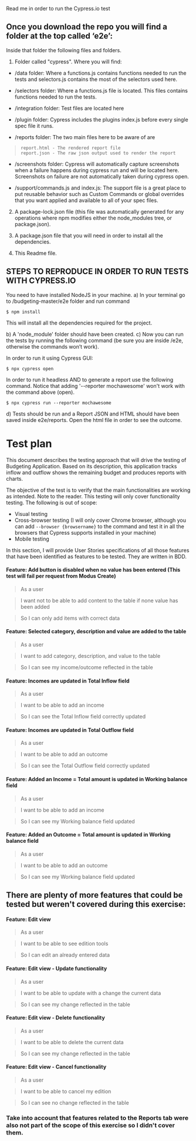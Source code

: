 Read me in order to run the Cypress.io test

## Once you download the repo you will find a folder at the top called ‘e2e’: ##

Inside that folder the following files and folders.

1. Folder called "cypress". Where you will find:

 - /data folder: Where a functions.js contains functions needed to run the tests and selectors.js contains the most of the selectors used here.
 
  - /selectors folder: Where a functions.js file is located. This files contains functions needed to run the tests.

 - /integration folder: Test files are located here

 -	/plugin folder: Cypress includes the plugins index.js before every single spec file it runs.

 - /reports folder: The two main files here to be aware of are
  >  	report.html - The rendered report file
  >  	report.json - The raw json output used to render the report

 - /screenshots folder: Cypress will automatically capture screenshots when a failure happens during cypress run and will be located here. Screenshots on failure are not automatically taken during cypress open.

 -	/support/commands.js and index.js: The support file is a great place to put reusable behavior such as Custom Commands or global overrides that you want applied and available to all of your spec files.

2. A package-lock.json file (this file was automatically generated for any operations where npm modifies either the node_modules tree, or package.json).

3. A package.json file that you will need in order to install all the dependencies.

4. This Readme file.


## STEPS TO REPRODUCE IN ORDER TO RUN TESTS WITH CYPRESS.IO

You need to have installed NodeJS in your machine. 
a)	In your terminal go to /budgeting-master/e2e folder and run command

 ```$ npm install```

This will install all the dependencies required for the project.

b) A 'node_module' folder should have been created.
c) Now you can run the tests by running the following command (be sure you are inside /e2e, otherwise the commands won’t work).

In order to run it using Cypress GUI:

 ```$ npx cypress open```

In order to run it headless AND to generate a report use the following command. Notice that adding '--reporter mochawesome' won't work with the command above (open).  

 ```$ npx cypress run --reporter mochawesome```

d) Tests should be run and a Report JSON and HTML should have been saved inside e2e/reports. Open the html file in order to see the outcome.

# Test plan

This document describes the testing approach that will drive the testing of Budgeting Application. Based on its description, this application tracks inflow and outflow shows the remaining budget and produces reports with charts. 
 
The objective of the test is to verify that the main functionalities are working as intended. Note to the reader. This testing will only cover functionality testing. The following is out of scope:
- Visual testing
- Cross-browser testing (I will only cover Chrome browser, although you can add ```--browser {browsername}``` to the command and test it in all the browsers that Cypress supports installed in your machine)
- Mobile testing
 
In this section, I will provide User Stories specifications of all those features that have been identified as features to be tested. They are written in BDD.


#### Feature: Add button is disabled when no value has been entered (This test will fail per request from Modus Create) ####

> As a user

> I want not to be able to add content to the table if none value has been added

> So I can only add items with correct data

#### Feature: Selected category, description and value are added to the table ####

> As a user

> I want to add category, description, and value to the table

> So I can see my income/outcome reflected in the table

#### Feature: Incomes are updated in Total Inflow field ####

> As a user 

> I want to be able to add an income

> So I can see the Total Inflow field correctly updated 

#### Feature: Incomes are updated in Total Outflow field ####

> As a user 

> I want to be able to add an outcome

> So I can see the Total Outflow field correctly updated 

#### Feature: Added an Income = Total amount is updated in Working balance field ####

> As a user

> I want to be able to add an income

> So I can see my Working balance field updated

#### Feature: Added an Outcome = Total amount is updated in Working balance field ####

> As a user 

> I want to be able to add an outcome

> So I can see my Working balance field updated


## There are plenty of more features that could be tested but weren't covered during this exercise:

#### Feature: Edit view 

> As a user 

> I want to be able to see edition tools

> So I can edit an already entered data


#### Feature: Edit view - Update functionality

> As a user 

> I want to be able to update with a change the current data

> So I can see my change reflected in the table


#### Feature: Edit view - Delete functionality

> As a user 

> I want to be able to delete the current data

> So I can see my change reflected in the table

#### Feature: Edit view - Cancel functionality

> As a user 

> I want to be able to cancel my edition

> So I can see no change reflected in the table

### Take into account that features related to the Reports tab were also not part of the scope of this exercise so I didn't cover them. 

